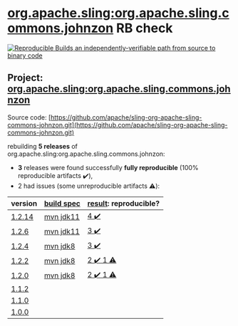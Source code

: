 [org.apache.sling:org.apache.sling.commons.johnzon](https://search.maven.org/artifact/org.apache.sling/org.apache.sling.commons.johnzon/) RB check
=======

[![Reproducible Builds](https://reproducible-builds.org/images/logos/rb.svg) an independently-verifiable path from source to binary code](https://reproducible-builds.org/)

## Project: [org.apache.sling:org.apache.sling.commons.johnzon](https://search.maven.org/artifact/org.apache.sling/org.apache.sling.commons.johnzon/)

Source code: [https://github.com/apache/sling-org-apache-sling-commons-johnzon.git](https://github.com/apache/sling-org-apache-sling-commons-johnzon.git)

rebuilding **5 releases** of org.apache.sling:org.apache.sling.commons.johnzon:
- **3** releases were found successfully **fully reproducible** (100% reproducible artifacts :heavy_check_mark:),
- 2 had issues (some unreproducible artifacts :warning:):

| version | [build spec](BUILDSPEC.md) | [result](https://reproducible-builds.org/docs/jvm/): reproducible? |
| -- | --------- | ------ |
| [1.2.14](https://search.maven.org/artifact/org.apache.sling/org.apache.sling.commons.johnzon/1.2.14/pom) | [mvn jdk11](org.apache.sling.commons.johnzon-1.2.14.buildspec) | [4 :heavy_check_mark: ](org.apache.sling.commons.johnzon-1.2.14.buildcompare) |
| [1.2.6](https://search.maven.org/artifact/org.apache.sling/org.apache.sling.commons.johnzon/1.2.6/pom) | [mvn jdk11](org.apache.sling.commons.johnzon-1.2.6.buildspec) | [3 :heavy_check_mark: ](org.apache.sling.commons.johnzon-1.2.6.buildcompare) |
| [1.2.4](https://search.maven.org/artifact/org.apache.sling/org.apache.sling.commons.johnzon/1.2.4/pom) | [mvn jdk8](org.apache.sling.commons.johnzon-1.2.4.buildspec) | [3 :heavy_check_mark: ](org.apache.sling.commons.johnzon-1.2.4.buildcompare) |
| [1.2.2](https://search.maven.org/artifact/org.apache.sling/org.apache.sling.commons.johnzon/1.2.2/pom) | [mvn jdk8](org.apache.sling.commons.johnzon-1.2.2.buildspec) | [2 :heavy_check_mark:  1 :warning:](org.apache.sling.commons.johnzon-1.2.2.buildcompare) |
| [1.2.0](https://search.maven.org/artifact/org.apache.sling/org.apache.sling.commons.johnzon/1.2.0/pom) | [mvn jdk8](org.apache.sling.commons.johnzon-1.2.0.buildspec) | [2 :heavy_check_mark:  1 :warning:](org.apache.sling.commons.johnzon-1.2.0.buildcompare) |
| [1.1.2](https://search.maven.org/artifact/org.apache.sling/org.apache.sling.commons.johnzon/1.1.2/pom) | | |
| [1.1.0](https://search.maven.org/artifact/org.apache.sling/org.apache.sling.commons.johnzon/1.1.0/pom) | | |
| [1.0.0](https://search.maven.org/artifact/org.apache.sling/org.apache.sling.commons.johnzon/1.0.0/pom) | | |
